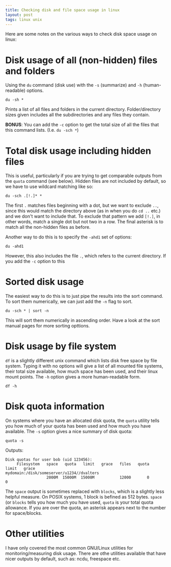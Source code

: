 ```yaml
---
title: Checking disk and file space usage in linux
layout: post
tags: linux unix
---
```


Here are some notes on the various ways to check disk space usage on linux:

# Disk usage of all (non-hidden) files and folders

Using the `du` command (disk use) with the `-s` (summarize) and `-h` (human-readable) options. 

```
du -sh *
```
Prints a list of all files and folders in the current directory. Folder/directory sizes given includes all the subdirectories and any files they contain.

**BONUS**: You can add the `-c` option to get the total size of all the files that this command lists. (I.e. `du -sch *`)

# Total disk usage including hidden files

This is useful, particularly if you are trying to get comparable outputs from the `quota` command (see below). Hidden files are not included by default, so we have to use wildcard matching like so:

```
du -sch .[!.]* * 
```

The first `.` matches files beginning with a dot, but we want to exclude `..`, since this would match the directory above (as in when you do `cd ..` etc.) and we don't want to include that. To exclude that pattern we add `[!.]`, in other words, match a single dot but not two in a row. The final asterisk is to match all the non-hidden files as before. 

Another way to do this is to specify the `-ahd1` set of options:

```
du -ahd1
```
However, this also includes the file `.`, which refers to the current directory. If you add the `-c` option to this  

# Sorted disk usage
The easiest way to do this is to just pipe the results into the sort command. To sort them numerically, we can just add the `-n` flag to sort.

```
du -sch * | sort -n
```
This will sort them numerically in ascending order. Have a look at the sort manual pages for more sorting opttions. 

# Disk usage by file system

`df` is a slightly different unix command which lists disk free space by file system. Typing it with no options will give a list of all mounted file systems, their total size available, how much space has been used, and their linux mount points. The `-h` option gives a more human-readable form. 

```
df -h
```

# Disk quota information

On systems where you have an allocated disk quota, the `quota` utility tells you how much of your quota has been used and how much you have available. The `-s` option gives a nice summary of disk quota:

```
quota -s
```

Outputs:

```
Disk quotas for user bob (uid 123456): 
     Filesystem   space   quota   limit   grace   files   quota   limit   grace
mydomain:/disk/someserver/u1234//dvalters
                  2000M  15000M  15000M           12000       0       0  
```

The `space` output is sometimes replaced with `blocks`, which is a slightly less helpful measure. On POSIX systems, 1 block is befined as 512 bytes. `space` (or `blocks` tells you how much you have used, `quota` is your total quota allowance. If you are over the quota, an asterisk appears next to the number for space/blocks. 

# Other utilities

I have only covered the most common GNU/Linux utilities for monitoring/measuring disk usage. There are othe utilities available that have nicer outputs by default, such as: ncdu, freespace etc. 

